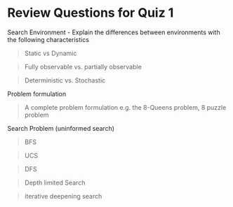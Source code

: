 # Review Questions for Quiz 1

Search Environment - Explain the differences between environments with the following characteristics

> Static vs Dynamic

> Fully observable vs. partially observable

> Deterministic vs. Stochastic

Problem formulation

> A complete problem formulation e.g. the 8-Queens problem, 8 puzzle problem

Search Problem (uninformed search)

> BFS

> UCS

> DFS

> Depth limited Search

> iterative deepening search

